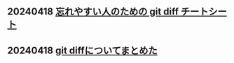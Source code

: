 ## 20240418 [忘れやすい人のための git diff チートシート](https://qiita.com/shibukk/items/8c9362a5bd399b9c56be)
## 20240418 [git diffについてまとめた](https://qiita.com/kome1996/items/f6fb0671b633711fbbc3)
